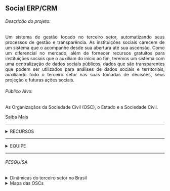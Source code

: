 <h2>Social ERP/CRM</h2>
<h6>Descrição do projeto:</h6>
<p align="justify">
Um sistema de gestão focado no terceiro setor, automatizando seus processos de gestão e transparência. 
As instituições sociais carecem de um sistema que o acompanhe desde sua abertura até sua ascensão. Como um diferencial no mercado, além de fornecer recursos gratuitos para instituições sociais que o auxiliam do início ao fim, teremos um sistema com uma centralização de dados sociais públicos, dados que são transparentes que podem ser utilizados para análises de dados sociais e territoriais, auxiliando todo o terceiro setor nas suas tomadas de decisões, seus projeção e futuras ações sociais. 
</p>


<h6>Público Alvo:</h6>
<p align="justify">
As Organizaçãos da Sociedade Civil (OSC), o Estado e a Sociedade Civil.
</p>

<a href="https://www.gov.br/receitafederal.login/pt-br/acesso-a-informacao/acoes-e-programas/cidadania-fiscal/extensao/osc">Saiba Mais</a>

<hr/>

<details>
<summary>RECURSOS</summary>
<hr/>
<details>
  <summary>BENEFICIÁRIOS</summary>
  <ul>
    <li>Beneficiários - histórico de participações, informações educacionais,
        rendas</li>
    <li>Famílias - caraterísticas domicílio, despesas e membros</li>
    <li>Fichas Cadastrais</li>
</ul>
</details>
<details>
  <summary>RECURSOS HUMANOS</summary>
  <ul>
    <li>Colaboradores - histórico trabalhista, educacional e dependentes</li>
    <li>Setores, Cargos, Funções, Horários de Trabalho, Feriados e Sindicatos</li>
</ul>
</details>
<details>
  <summary>ASSISTÊNCIA SOCIAL</summary>
  <ul>
    <li>Cadastro de Assistidos, Assistentes</li>
    <li>Controle do Transporte dos assistidos, Parecer e Avaliação</li>
    <li>Relatórios dos transportes realizados, pareceres e avaliações</li>
    <li>Registro de atendimentos individuais e em grupo com geração do BPA SUS</li>
</ul>
</details>
<details>
  <summary>SAÚDE</summary>
  <ul>
    <li>Cadastros de Pacientes, Profissionais da Saúde</li>
    <li>Controle do Transporte dos pacientes, Parecer e Avaliação</li>
    <li>Relatórios dos trasportes realizados e dos pareceres e avaliações</li>
    <li>Registro de atendimentos individuais e em grupo com geração do BPA SUS</li>
</ul>
</details>
<details>
  <summary>EDUCAÇÃO</summary>
  <ul>
    <li>Cadastros de Alunos, Instrutores, Turmas, Oficinas, Horários e Escala</li>
    <li>Realização de Matrícula e configuração de Modalidades e Níveis de Ensino</li>
    <li>Controle do Transporte, Escala dos Instrutores, Conteúdos, Pareceres e
        Avaliação</li>
    <li>Registro de Produção, Bilhetes, definição de Planos de Trabalho</li>
    <li>Relatórios Transporte de alunos, Pareceres, Conteúdos, Produção,
        Bilhetes, Plano de Trabalho, Caderno de Chamadas e Horário de Oficinas</li>
</ul>
</details>

<hr/>

<details>
  <summary>AGENDAMENTO</summary>
  <ul>
    <li>Agenda Gráfica - avisos por e-mail e pop-up dos compromissos</li>
    <li>Agendamento e Síntese de Eventos - integrado ao módulo Frota</li>
</ul>
</details>
<details>
  <summary>PLANO DE AÇÕES</summary>
  <ul>
    <li>Registro do plano com versionamento, comparativo entre as revisões</li>
    <li>Impressão do plano de ações</li>
</ul>
</details>
<details>
  <summary>PROJETOS</summary>
  <ul>
    <li>Projetos classificados por área, histórico de atividades, setores e
        parcerias envolvidas, metas, custos, execução do cronograma financeiro
        (integrado ao financeiro).</li>
    <li>Controle Gráfico das Tarefas de um projeto, com linha do tempo, duração
        e progresso</li>
    <li>Avaliação de Projetos e de suas metas</li>
    <li>Comparativos de Desempenho, Meta e Status, Plano de Marketing e Diagrama
        de Desenvolvimento (gráfico de Gantt)</li>
    <li>Relatórios de prestação de contas para atendimento ao Marco Regulatório
        do Terceiro Setor (MROSC – lei 13.019/2014).</li>
</ul>
</details>
<details>
  <summary>DOCUMENTOS</summary>
  <ul>
    <li>Repositório Digital - armazenamento de arquivos digitais com pastas e
        permissões</li>
    <li>Controle de Expedição, Recepção, Solicitação, Empréstimo e Validade de
        Documentos</li>
    <li>Registro de orientações para renovação de documentos como alvará e
        demais certidões.</li>
</ul>
</details>
<details>
  <summary>BIBLIOTECA</summary>
  <ul>
    <li>Cadastro de material, usuários agrupados em categorias, tipos de
        material</li>
    <li>Realização de empréstimos, solicitação de reserva e classificação de
        material</li>
    <li>Emissão de carteirinha e recibo de empréstimo</li>
    <li>Configurações gerais de funcionamento, relatórios diversos</li>
</ul>
</details>

<hr/>

<details>
  <summary>BENS E PATRIMÔNIO</summary>
  <ul>
    <li>Bens, Movimentação de Bens e Avaliação de Depreciação - integração com
        módulo de Bens</li>
    <li>Relatórios de Movimentação de Bens, Inventário e Mapa de Depreciação</li>
    <li>Importação de NF-e (XML) com cadastro automático dos dados e integração
        financeira</li>
</ul>
</details>
<details>
  <summary>FROTA</summary>
  <ul>
    <li>Veículos - integrado ao módulo Bens</li>
    <li>Controle de Viagens e Abastecimento</li>
    <li>Agendamento e Execução de Manutenções tanto preventivas como corretivas
        - integração módulo Agendamento</li>
    <li>Relatórios de Gastos com Manutenção, Controle de Viagens, Abastecimento
        e Comparativos</li>
</ul>
</details>
<details>
  <summary>ALMOXARIFADO</summary>
  <ul>
    <li>Cadastro de Produtos organizados por categoria</li>
    <li>Pedidos de Compra, Entrada/Saída de Produtos - origem do recurso
        (doação/parceria/outra) e integração ao módulo Financeiro</li>
    <li>Relatórios de Consumo por setor, Atendimento a Solicitações de Compra,
        Movimentação e Inventário</li>
</ul>
</details>

<hr/>

<details>
  <summary>VOLUNTÁRIOS</summary>
  <ul>
    <li>Cadastro de Voluntários (histórico de voluntariado) e Tipos de
        Voluntário</li>
    <li>Cadastro de Voluntários (histórico de voluntariado) e Tipos de
        Voluntário</li>
    <li>Relatórios de Fichas Cadastrais, Termos de Adesão, Atividades
        Desenvolvidas e Atestado</li>
</ul>
</details>
<details>
  <summary>PARCEIROS</summary>
  <ul>
    <li>Cadastro de Parceiros (esferas Municipal/Estadual/União) e Tipos de
        Parceria</li>
</ul>
</details>
<details>
  <summary>FORNECEDORES</summary>
  <ul>
    <li>Cadastro de Fornecedores - integração com demais módulos</li>
</ul>
</details>
<details>
  <summary>ASSOCIADOS</summary>
  <ul>
    <li>Associados - histórico de associação</li>
    <li>Gestão e Composição da Diretoria, Reajuste em Lote de Contribuições</li>
    <li>Fichas Cadastrais, Termos de Associação, Comparativo de Contribuições
        por Categoria e por Associado, Hierarquia da Diretoria</li>
    <li>Gestão das contribuições a receber, com envio e geração de boletos em
        lote.</li>
</ul>
</details>
<details>
  <summary>CRM - RELACIONAMENTO ESSAS PARCEIRIAS</summary>
  <ul>
    <li>Importação de sua base de doadores</li>
    <li>Envio de mensagens via e-mail e SMS</li>
    <li>Réguas de relacionamento pré-configuradas</li>
    <li>Automatização no processamento das doações recebidas</li>
    <li>Doações a receber recorrentes automaticamente geradas</li>
    <li>Gestão de pendências</li>
    <li>Relatórios avançados e de acompanhamento de atividades</li>
</ul>
</details>

<hr/>

<details>
  <summary>DOAÇÃO</summary>
  <ul>
    <li>Doadores - Pessoas Físicas e Jurídicas</li>
    <li>Doação de Material e Monetária</li>
    <li>Fichas Cadastrais, Recibos, Doações Recebidas e Comparativos</li>
</ul>
</details>

<details>
  <summary>FINANCEIRO</summary>
  <ul>
    <li>Escrituração Financeira integrada com demais módulos</li>
    <li>Conta Bancária, Classificação Financeira, Formas e Condições de
        Pagamento</li>
    <li>Cobrança, Contas a Pagar e Receber</li>
    <li>Comparação e Previsão Orçamentária e Comparativos Financeiros</li>
    <li>Fluxo de Caixa e Livro Caixa</li>
    <li>Conciliação bancária – OFX (importação extrato) e importação Excel</li>
    <li>Relatórios gráficos de acompanhamento e comparação</li>
</ul>
</details>

<details>
  <summary>CONTABILIDADE</summary>
  <ul>
    <li>Escrituração Contábil integrada com financeiro</li>
    <li>Plano de Contas, Categorização, Centro de resultados, Notas Explicativas
        e Indicadores</li>
    <li>Exercício Contábil, Indicadores de Desempenho da Gestão</li>
    <li>Livro Diário, Razão, Caixa e Contas-Correntes</li>
    <li>Balanço Patrimonial, Movimentação e Comparativos Contábeis</li>
    <li>Demonstração Superavit/Deficit do Exercício, Origens e Aplicação de
        Recursos e Mutações do Patrimônio</li>
    <li>Importação de plano de contas de diversos programas contábeis</li>
    <li>Exportação dos lançamentos contábeis para o programa contábil desejado</li>
</ul>
</details>

<details>
  <summary>COBRANÇA FÁCIL</summary>
  <ul>
    <li>Emissão de boletos registrados sem burocracia</li>
    <li>Habilitação em 24 horas (não precisa homologar)</li>
    <li>Emissão do boleto instantânea (na hora) e possibilidade de envio por
        e-mail via sistema</li>
    <li>Paga taxa somente nos boletos efetivamente liquidados (recebidos)</li>
    <li>Baixa e conciliação automáticas (sem arquivos de remessa e retorno)</li>
    <li>Funciona com os principais bancos: Banco do Brasil, Bradesco, Itaú,
        Caixa Econômica, Banrisul, Banco de Brasília , Inter, Neon, Nubank,
        Santander, Sicoob (Bancoob), Sicredi, Via Credi</li>
</ul>
</details>

<details>
  <summary>VENDAS</summary>
  <ul>
    <li>Registro de venda de produtos com baixa de estoque</li>
    <li>Integração financeira dos recebíveis com possibilidade de emissão de
        boleto de cobrança</li>
</ul>
</details>
<details>
  <summary>EVENTOS  DE ARRECADAÇÃO</summary>
  <ul>
    <li>Gerenciamento de eventos de arrecadação</li>
</ul>
</details>
  
<hr/>
<details>
  <summary>API</summary>
  <li>API institucional: fornecer dados especificos da instituição possibilitando que ela use essas informações em suas proprias mídias de divulgação, sites e redes sociais por exemplo</li>
  <li>API Público: fornecer ao público dados e insights de transparência de todas as OSC cadastradas.</li>
</details>

</details>

<hr/>

<details>
<summary>EQUIPE</Summary>
<ul>
  <li>Mentor: <a href="https://www.linkedin.com/in/fellipyferreira">Fellipy Ferreira</a></li>
  <li>Responsável: <a href="https://www.linkedin.com/in/wevertoncamposdev/">Weverton Campos</a></li>
  <li>Product Manager: <a href="https://www.linkedin.com/in/igor-revelles-de-mello-b3266a39/">Igor Revelles de Mello</a></li>
  <li>Agilistas: <a href="https://www.linkedin.com/in/rodrigo-mel%C3%A3o-75506951/">Rodrigo Melão</a></li>
  <li>DevOps: <a href="https://www.linkedin.com/in/daniel-tormin-2a91b2173">Daniel Tormin</a>, <a href="https://www.linkedin.com/in/lucas-nascimento-32722b160/">Lucas Nascimento</a></li>
  <li>Data: <a href="https://www.linkedin.com/in/leandrolopes86/">Leandro Lopes</a>, <a href="https://www.linkedin.com/in/thalis-ruan-b8a199130/">Thalis Ruan</a></li>
  <li>UX: <a href="https://www.linkedin.com/in/jessikatayza/">Jéssika Mendes</a>, <a href="https://www.linkedin.com/in/diogocassel/">DiogoCassel</a></li>
  <li>Frontend: <a href="https://www.linkedin.com/in/brunos-brito/">Bruno Brito</a>, <a href="https://www.linkedin.com/in/daniel-nogueira-496813222/">Daniel Nogueira</a></li>
  <li>Backend: <a href="https://www.linkedin.com/in/wevertoncamposdev/">Weverton Campos</a>, <a href="https://www.linkedin.com/in/evel-ortega-74a390224/">Evel Ortega</a></li>
</ul> 
  
  
  
  
  
  
  
  

</details>
<hr/>

<h6>PESQUISA</h6>

<details>
  <summary>Dinâmicas do terceiro setor no Brasil</summary>
  </br>
  <p align="justify">
  De acordo com a pesquisa do <a href="https://www.ipea.gov.br/portal/categorias/45-todas-as-noticias/noticias/13524-estudo-inedito-traca-o-perfil-das-oscs-criadas-em-120-anos-no-brasil">IPEA</a> publicado em 13/02/2023. Conclui que é de extrema necessidade desenvolver soluções que aumente a confiança, a tranparência e a legitimidade das OSCs. E revalorizar as potencialidades das interações entre Estado e OSCs na execução de políticas públicas. Veja o texto de conclusão.
  </p>

  <p align="justify">

  <cite style="background:#0002">
  A análise conclui ser necessário aumentar a confiança, a transparência e a legitimidade das OSCs na sociedade, revalorizar as potencialidades das interações entre Estado e OSCs na execução de políticas públicas, compreender melhor como as OSCs contribuem para fortalecer a democracia e qual papel deveria ser desempenhado por elas na formação da agenda de políticas públicas do país.
  </cite>

  </p>

  Fonte: <a href="https://www.ipea.gov.br/portal/publicacao-item?id=8e5a1f3e-de94-4194-be1d-f8b24e7f2a6a">Dinâmicas do terceiro setor no Brasil, Mello, Janine; Pereira, Ana Camila Ribeiro, 2022</a>

  <h6>DEMANDAS</h6>

  1. Quais fatores contribuem para o seu surgimento e para o encerramento de suas atividades? 
  Como esforços de institucionalização e formalização dessas organizações se alteraram ao longo do tempo?
  Quais temas ganharam ou perderam relevância em diferentes contextos sociais, econômicos e políticos?

  1. Essa característica da base de dados disponibilizada pela SRFB impõe alguns limites a análises da serie temporal exatamente por não permitir a visualização das alterações de categorização ou classificação das variáveis que caracterizam cada uma das entidades. Não é possível observar, por exemplo, se determinada OSC já esteve classificada em outra natureza jurídica ou área de atuação distinta da classificação atual. Nesse sentido, todos os dados de perfil apresentados na análise se referem à última atualização contida como referência para cada uma das OSCs presentes na base.
</details>

<details>

<summary>Mapa das OSCs</Summary>

  <a href="https://mapaosc.ipea.gov.br/video/12/live-sua-organizacao-no-mapa-das-osc">Live - Mapa das OSCs</a>

</details>


